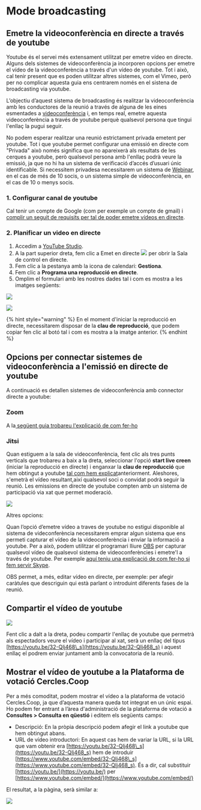 # Mode broadcasting

## Emetre la videoconferència en directe a través de youtube

Youtube és el servei més extensament utilitzat per emetre vídeo en directe. Alguns dels sistemes de videoconferència ja incorporen opcions per emetre el vídeo de la videoconferència a través d'un vídeo de youtube. Tot i això, cal tenir present que es poden utilitzar altres sistemes, com el Vimeo, però per no complicar aquesta guia ens centrarem només en el sistena de broadcasting via youtube.

L’objectiu d’aquest sistema de broadcasting és realitzar la videoconferència amb les conductores de la reunió a través de alguna de les eines esmentades a [videoconferència](./) i, en temps real, emetre aquesta videoconferència a través de youtube perquè qualsevol persona que tingui l'enllaç la pugui seguir.

No podem esperar realitzar una reunió estrictament privada emetent per youtube. Tot i que youtube permet configurar una emissió en directe com "Privada" això només significa que no apareixerà als resultats de les cerques a youtube, però qualsevol persona amb l'enllaç podrà veure la emissió, ja que no hi ha un sistema de verificació d’accés d’usuari únic identificable. Si necessitem privadesa necessitarem un sistema de [Webinar](mode-webinar.md), en el cas de més de 10 socis, o un sistema simple de videoconferència, en el cas de 10 o menys socis.

### 1. Configurar canal de youtube

Cal tenir un compte de Google \(com per exemple un compte de gmail\) i [complir un seguit de requisits per tal de poder emetre vídeos en directe](https://support.google.com/youtube/answer/2474026?co=GENIE.Platform%3DDesktop&hl=ca&oco=0).

### 2. Planificar un video en directe

1. Accedim a [YouTube Studio](http://studio.youtube.com/).
2. A la part superior dreta, fem clic a Emet en directe ![](https://lh6.googleusercontent.com/WvZ3w1UE0rDTT0YCA1fYEEZzzxBFaotOSWAlz84X-zSWgAiCwG0rwAtPoyLuLFpLcf4-n2tIjo8Gb5AxUZynSY-Es3R9T51ytL90NgcVIQkztkUGT8OlILgesO1kK3WqT7lG5UXGsg) per obrir la Sala de control en directe.
3. Fem clic a la pestanya amb la icona de calendari: **Gestiona**.
4. Fem clic a **Programa una reproducció en directe**.
5. Omplim el formulari amb les nostres dades tal i com es mostra a les imatges següents:

![](../../.gitbook/assets/screenshot_2020-08-13-reproduccio-en-directe-youtube-studio-3-.png)

![](../../.gitbook/assets/screenshot_2020-08-13-reproduccio-en-directe-youtube-studio-4-%20%281%29.png)

{% hint style="warning" %}
En el moment d'iniciar la reproducció en directe, necessitarem disposar de la **clau de reproducció**, que podem copiar fen clic al botó tal i com es mostra a la imatge anterior.
{% endhint %}

## Opcions per connectar sistemes de videoconferència a l'emissió en directe de youtube

A continuació es detallen sistemes de videoconferència amb connector directe a youtube:

### Zoom

A la[ següent guia trobareu l'explicació de com fer-ho](https://support.zoom.us/hc/es/articles/360028478292-Transmisi%C3%B3n-de-una-reuni%C3%B3n-o-seminario-web-en-YouTube-Live)

### Jitsi

Quan estiguem a la sala de videoconferència, fent clic als tres punts verticals que trobareu a baix a la dreta, seleccionar l'opció **start live creen** \(iniciar la reproducció en directe\) i enganxar la **clau de reproducció** que hem obtingut a youtube [tal com hem explicat](mode-broadcasting.md#2-planificar-un-video-en-directe)anteriorment. Aleshores, s'emetrà el vídeo resultant,així qualsevol soci o convidat podrà seguir la reunió. Les emissions en directe de youtube compten amb un sistema de participació via xat que permet moderació.

![](../../.gitbook/assets/screenshot_2020-08-13-jitsi-meet.png)

Altres opcions:

Quan l’opció d’emetre vídeo a traves de youtube no estigui disponible al sistema de videconferència necessitarem emprar algun sistema que ens permeti capturar el vídeo de la videoconferència i enviar la informació a youtube. Per a això, podem utilitzar el programari lliure [OBS](https://obsproject.com/) per capturar qualsevol vídeo de qualsevol sistema de videoconferències i emetre'l a través de youtube. Per exemple [aquí teniu una explicació de com fer-ho si fem servir Skype](https://www.hackdiary.com/2019/01/22/stream-to-youtube-live-from-a-skype-call/).

OBS permet, a més, editar vídeo en directe, per exemple: per afegir caràtules que descriguin qui està parlant o introduint diferents fases de la reunió.

## Compartir el vídeo de youtube

![](../../.gitbook/assets/screenshot_2020-08-13-reproduccio-en-directe-youtube-studio-5-.png)

Fent clic a dalt a la dreta, podeu compartir l'enllaç de youtube que permetrà als espectadors veure el vídeo i participar al xat, serà un enllaç del tipus [https://youtu.be/32-QIj468\_s](https://youtu.be/32-QIj468_s) i aquest enllaç el podrem enviar juntament amb la convocatoria de la reunió.

## Mostrar el vídeo de youtube a la Plataforma de votació Cercles.Coop

Per a més comoditat, podem mostrar el vídeo a la plataforma de votació Cercles.Coop, ja que d’aquesta manera queda tot integrat en un únic espai. Ho podem fer entrant a l’àrea d'administració de la plataforma de votació a **Consultes &gt; Consulta en qüestió** i editem els següents camps:

* Descripció: En la pròpia descripció podem afegir el link a youtube que hem obtingut abans.
* URL de vídeo introductori: En aquest cas hem de variar la URL, si la URL que vam obtenir era  [https://youtu.be/32-QIj468\_s](https://youtu.be/32-QIj468_s) hem de introduir [https://www.youtube.com/embed/32-QIj468\_s](https://www.youtube.com/embed/32-QIj468_s). És a dir, cal substituir [https://youtu.be/](https://youtu.be/) per [https://www.youtube.com/embed/](https://www.youtube.com/embed/)

El resultat, a la pàgina, serà similar a:

![](../../.gitbook/assets/screenshot_2020-08-13-demo-assemblea-general-cooperatives-1-.png)

